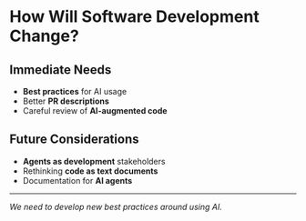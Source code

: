 # How Will Software Development Change?

## Immediate Needs
- **Best practices** for AI usage
- Better **PR descriptions**
- Careful review of **AI-augmented code**

## Future Considerations
- **Agents as development** stakeholders
- Rethinking **code as text documents**
- Documentation for **AI agents**

---

*We need to develop new best practices around using AI.* 